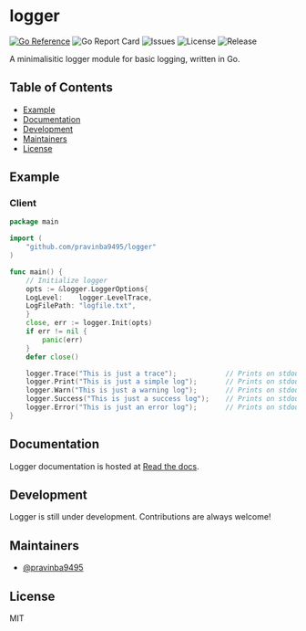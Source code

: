 # logger
[![Go Reference](https://pkg.go.dev/badge/github.com/pravinba9495/logger.svg)](https://pkg.go.dev/github.com/pravinba9495/logger) ![Go Report Card](https://goreportcard.com/badge/github.com/pravinba9495/logger) ![Issues](https://img.shields.io/github/issues-raw/pravinba9495/logger) ![License](https://img.shields.io/github/license/pravinba9495/logger) ![Release](https://img.shields.io/github/v/release/pravinba9495/logger?include_prereleases)

A minimalisitic logger module for basic logging, written in Go.

## Table of Contents
- [Example](#example)
- [Documentation](#documentation)
- [Development](#development)
- [Maintainers](#maintainers)
- [License](#license)

## Example
### Client
```go
package main

import (
    "github.com/pravinba9495/logger"
)

func main() {
    // Initialize logger
    opts := &logger.LoggerOptions{
	LogLevel:    logger.LevelTrace,
	LogFilePath: "logfile.txt",
    }
    close, err := logger.Init(opts)
    if err != nil {
        panic(err)
    }
    defer close()

    logger.Trace("This is just a trace");            // Prints on stdout with a cyan colored text
    logger.Print("This is just a simple log");       // Prints on stdout with a white colored text
    logger.Warn("This is just a warning log");       // Prints on stdout with a yellow colored text
    logger.Success("This is just a success log");    // Prints on stdout with a green colored text
    logger.Error("This is just an error log");       // Prints on stdout with a red colored text
}
```

## Documentation
Logger documentation is hosted at [Read the docs](https://pkg.go.dev/github.com/pravinba9495/logger).

## Development
Logger is still under development. Contributions are always welcome!

## Maintainers
* [@pravinba9495](https://github.com/pravinba9495)
## License
MIT

